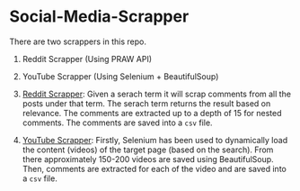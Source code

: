 # Social-Media-Scrapper

There are two scrappers in this repo.
1. Reddit Scrapper (Using PRAW API)
2. YouTube Scrapper (Using Selenium + BeautifulSoup)

1. <ins>Reddit Scrapper</ins>: Given a serach term it will scrap comments from all the posts under that term. The serach term returns the result based on relevance. The comments are extracted up to a depth of 15 for nested comments. The comments are saved into a `csv` file.

2. <ins>YouTube Scrapper</ins>: Firstly, Selenium has been used to dynamically load the content (videos) of the target page (based on the search). From there approximately 150-200 videos are saved using BeautifulSoup. Then, comments are extracted for each of the video and are saved into a `csv` file.
